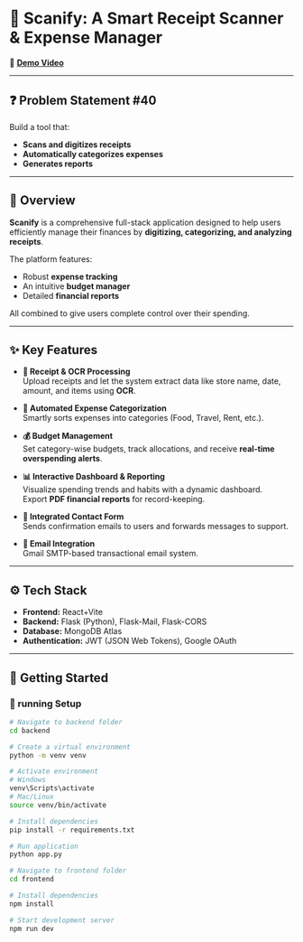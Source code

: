 # 📲 Scanify: A Smart Receipt Scanner & Expense Manager

🎥 **[Demo Video](https://drive.google.com/file/d/1UPdpdwv-02dSAKvXMcrG6ejsncTUs_LF/view?usp=sharing)**

---


## ❓ Problem Statement #40
Build a tool that:
- **Scans and digitizes receipts**  
- **Automatically categorizes expenses**  
- **Generates reports**  

---


## 📌 Overview
**Scanify** is a comprehensive full-stack application designed to help users efficiently manage their finances by **digitizing, categorizing, and analyzing receipts**.  

The platform features:
- Robust **expense tracking**
- An intuitive **budget manager**
- Detailed **financial reports**

All combined to give users complete control over their spending.

---



## ✨ Key Features

- **🧾 Receipt & OCR Processing**  
  Upload receipts and let the system extract data like store name, date, amount, and items using **OCR**.

- **📂 Automated Expense Categorization**  
  Smartly sorts expenses into categories (Food, Travel, Rent, etc.).

- **💰 Budget Management**  
  Set category-wise budgets, track allocations, and receive **real-time overspending alerts**.

- **📊 Interactive Dashboard & Reporting**  
  Visualize spending trends and habits with a dynamic dashboard.  
  Export **PDF financial reports** for record-keeping.

- **📨 Integrated Contact Form**  
  Sends confirmation emails to users and forwards messages to support.

- **📧 Email Integration**  
  Gmail SMTP-based transactional email system.

---

## ⚙️ Tech Stack
- **Frontend:** React+Vite
- **Backend:** Flask (Python), Flask-Mail, Flask-CORS  
- **Database:** MongoDB Atlas  
- **Authentication:** JWT (JSON Web Tokens), Google OAuth  

---

## 🚀 Getting Started

### 🔹 running Setup
```bash
# Navigate to backend folder
cd backend

# Create a virtual environment
python -m venv venv

# Activate environment
# Windows
venv\Scripts\activate
# Mac/Linux
source venv/bin/activate

# Install dependencies
pip install -r requirements.txt

# Run application
python app.py

# Navigate to frontend folder
cd frontend

# Install dependencies
npm install

# Start development server
npm run dev
